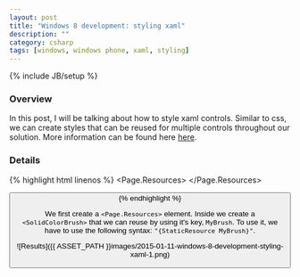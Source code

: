 ```yaml
---
layout: post
title: "Windows 8 development: styling xaml"
description: ""
category: csharp
tags: [windows, windows phone, xaml, styling]
---
```

{% include JB/setup %}

<!-- Overview -->
<h3>Overview</h3>

In this post, I will be talking about how to style xaml controls. Similar to css, we can create styles that can be reused for multiple controls throughout our solution. More information can be found here [here](https://www.youtube.com/watch?v=97u6eB4X8yU&t=5860).

<!-- Details -->
<h3>Details</h3>

{% highlight html linenos %}
<Page.Resources>
  <SolidColorBrush x:Key="MyBrush" Color="Brown" />
</Page.Resources>

<StackPanel>
  <TextBlock Text="Some text" Foreground="{StaticResource MyBrush}" />

  <TextBlock Text="Some text" Foreground="{}" />

  <Button Content="Some text" Background="{StaticResource MyBrush}" />
</StackPanel>
{% endhighlight %}

We first create a `<Page.Resources>` element. Inside we create a `<SolidColorBrush>` that we can reuse by using it's key, `MyBrush`. To use it, we have to use the following syntax: `"{StaticResource MyBrush}"`.

![Results]({{ ASSET_PATH }}images/2015-01-11-windows-8-development-styling-xaml-1.png)